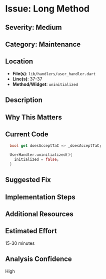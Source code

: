 # Issue: Long Method

## Severity: Medium

## Category: Maintenance

## Location
- **File(s)**: `lib/handlers/user_handler.dart`
- **Line(s)**: 37-37
- **Method/Widget**: `uninitialized`

## Description


## Why This Matters


## Current Code
```dart
  bool get doesAcceptTaC => _doesAcceptTaC;

  UserHandler.uninitialized(){
    initialized = false;
  }

```

## Suggested Fix


## Implementation Steps


## Additional Resources


## Estimated Effort
15-30 minutes

## Analysis Confidence
High
